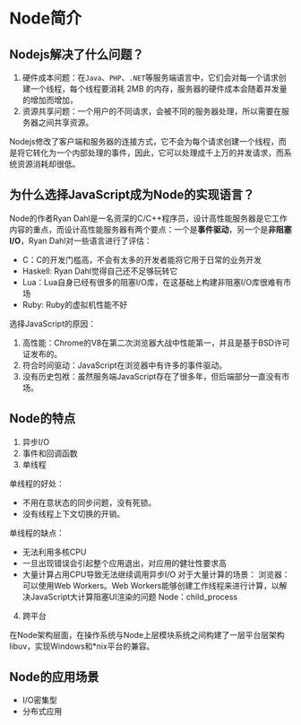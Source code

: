 # Node简介

## Nodejs解决了什么问题？
1. 硬件成本问题：在`Java`、`PHP`、`.NET`等服务端语言中，它们会对每一个请求创建一个线程，每个线程要消耗 2MB 的内存，服务器的硬件成本会随着并发量的增加而增加，
2. 资源共享问题：一个用户的不同请求，会被不同的服务器处理，所以需要在服务器之间共享资源。

Nodejs修改了客户端和服务器的连接方式，它不会为每个请求创建一个线程，而是将它转化为一个内部处理的事件，因此，它可以处理成千上万的并发请求，而系统资源消耗却很低。

## 为什么选择JavaScript成为Node的实现语言？
Node的作者Ryan Dahl是一名资深的C/C++程序员，设计高性能服务器是它工作内容的重点，而设计高性能服务器有两个要点：一个是**事件驱动**，另一个是**非阻塞I/O**，Ryan Dahl对一些语言进行了评估：
- C：C的开发门槛高，不会有太多的开发者能将它用于日常的业务开发
- Haskell: Ryan Dahl觉得自己还不足够玩转它
- Lua：Lua自身已经有很多的阻塞I/O库，在这基础上构建非阻塞I/O库很难有市场
- Ruby: Ruby的虚拟机性能不好

选择JavaScript的原因：
1. 高性能：Chrome的V8在第二次浏览器大战中性能第一，并且是基于BSD许可证发布的。
2. 符合时间驱动：JavaScript在浏览器中有许多的事件驱动。
3. 没有历史包袱：虽然服务端JavaScript存在了很多年，但后端部分一直没有市场。

## Node的特点
1. 异步I/O
2. 事件和回调函数
3. 单线程

单线程的好处：
- 不用在意状态的同步问题，没有死锁。
- 没有线程上下文切换的开销。

单线程的缺点：
- 无法利用多核CPU
- 一旦出现错误会引起整个应用退出，对应用的健壮性要求高
- 大量计算占用CPU导致无法继续调用异步I/O
对于大量计算的场景：
浏览器：可以使用Web Workers。Web Workers能够创建工作线程来进行计算，以解决JavaScript大计算阻塞UI渲染的问题
Node：child_process
4. 跨平台

在Node架构层面，在操作系统与Node上层模块系统之间构建了一层平台层架构libuv，实现Windows和*nix平台的兼容。

## Node的应用场景
- I/O密集型
- 分布式应用




